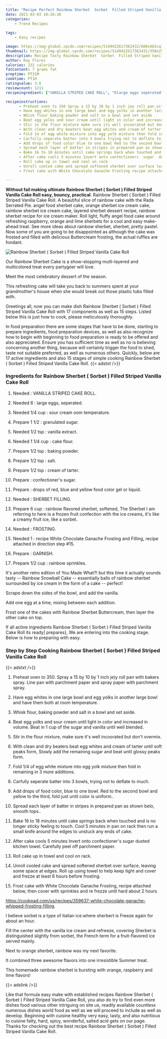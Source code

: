 ```yaml
---
title: "Recipe Perfect Rainbow Sherbet  Sorbet  Filled Striped Vanilla Cake Roll"
date: 2021-03-03 10:26:30
categories:
    - Trend Recipes
    
tags:
    - Easy recipes

image: https://img-global.cpcdn.com/recipes/5149422617362432/680x482cq70/rainbow-sherbet-sorbet-filled-striped-vanilla-cake-roll-recipe-main-photo.jpg
thumbnail: https://img-global.cpcdn.com/recipes/5149422617362432/350x250cq70/rainbow-sherbet-sorbet-filled-striped-vanilla-cake-roll-recipe-main-photo.jpg
description: Recipe Tasty Rainbow Sherbet  Sorbet  Filled Striped Vanilla Cake Roll with 17 ingredients and 15 stages of easy cooking.
author: Ray Flores
calories: 232 calories
fatContent: 7 grams fat
preptime: PT31M
cooktime: PT1H
ratingvalue: 3.6
reviewcount: 1211
recipeingredient: ["VANILLA STRIPED CAKE ROLL", "6large eggs seperated", "1/4 cupsour cream oom temperature", "1 1/2granulated sugar", "1/2 tspvanilla extract", "1 1/4 cupcake flour", "1/2 tspbaking powder", "1/2 tspsalt", "1/2 tspcream of tarter", "confectioners  sugar", "drops of red blue and yellow food color gel or liquid", "SHERBET FILLING", "6 cuprainbow flavored sherbet softened The Sherbet I am referring to here is a frozen fruit confection with the ice creams its like a creamy fruit ice like a sorbet", "FROSTING", "1recipe White Chocolate Ganache Frosting  and  Filling  recipe attached in direction step 15", "GARNISH", "1/2 cuprainbow sprinkles"]

recipeinstructions: 
      - Preheat oven to 350 Spray a 15 by 10 by 1 inch jey roll pan with bakers spray Line pan with parchment paper and spray paper with parchment spray 
      - Have egg whites in one large bowl and egg yolks in another large bowl and have them both at room temperature 
      - Whisk flour baking powder and salt in a bowl and set aside 
      - Beat egg yolks and sour cream until light in color and increased in volume Beat in 1 cup of the sugar and vanilla until well blended 
      - Stir in the flour mixture make sure its well incoorated but dont overmix 
      - With clean and dry beaters beat egg whites and cream of tarter until soft peaks form Slowly add the remaining sugar and beat until glossy peaks form 
      - Fold 14 of egg white mixture into egg yolk mixture then fold in remaining  in 3 more additions 
      - Carfully seperate batter into 3 bowls trying not to deflate to much 
      - Add drops of food color blue to one bowl Red to the second bowl and yellow to the third fold just until color is uniform 
      - Spread each layer of batter in stripes in prepared pan as shown belo smooth tops 
      - Bake 16 to 18 minutes until cake springs back when touched and is no longer sticky feeling to touch Cool 5 minutes in pan on rack then run a small knife around the edges to unstuck any ends of cake 
      - After cake cools 5 minutes Invert onto confectioners  sugar  dusted kitchen  towel  Carefully peel off parchment  paper 
      - Roll cake up in towel and cool on rack 
      - Unroll cooled cake and spread softened sherbet over surface leaving some space at edges Roll up using towel to help keep tight and cover and frezze at least 6 hours before frosting 
      - Frost cake with White Chocolate Ganache Frosting recipe attached below then cover with sprinkles and re frezze until hard about 2 hourshttpscookpadcomusrecipes359637whitechocolateganachewhippedfrostingfilling

---
```




**Without fail making ultimate Rainbow Sherbet ( Sorbet ) Filled Striped Vanilla Cake Roll easy, bouncy, practical**. Rainbow Sherbet ( Sorbet ) Filled Striped Vanilla Cake Roll. A beautiful slice of rainbow cake with the Rada Serrated Pie. angel food sherbet cake, orange sherbet ice cream cake, rainbow sherbet ice cream cake, layered sherbet dessert recipe, rainbow sherbet recipe for ice cream maker. Roll light, fluffy angel food cake around refreshing raspberry, orange and lime sherbets for a cool and easy make-ahead treat. See more ideas about rainbow sherbet, sherbet, pretty pastel. Now some of you are going to be disappointed as although the cake was frosted and filled with delicious Buttercream frosting, the actual ruffles are fondant.


![Rainbow Sherbet ( Sorbet ) Filled Striped Vanilla Cake Roll](https://img-global.cpcdn.com/recipes/5149422617362432/680x482cq70/rainbow-sherbet-sorbet-filled-striped-vanilla-cake-roll-recipe-main-photo.jpg "Rainbow Sherbet ( Sorbet ) Filled Striped Vanilla Cake Roll")



Our Rainbow Sherbet Cake is a show-stopping mutli-layered and multicolored treat every partygoer will love.

Meet the most celebratory dessert of the season.

This refreshing cake will take you back to summers spent at your grandmother&#39;s house when she would break out those plastic tubs filled with.


Greetings all, now you can make dish Rainbow Sherbet ( Sorbet ) Filled Striped Vanilla Cake Roll with 17 components as well as 15 steps. Listed below this is just how to cook, please meticulously thoroughly.

In food preparation there are some stages that have to be done, starting to prepare ingredients, food preparation devices, as well as also recognize how to begin with beginning to food preparation is ready to be offered and also appreciated. Ensure you has sufficient time as well as no is believing concerning another thing, because will certainly trigger the food to shed, taste not suitable preferred, as well as numerous others. Quickly, below are 17 active ingredients and also 15 stages of simple cooking Rainbow Sherbet ( Sorbet ) Filled Striped Vanilla Cake Roll.
{{< adstxt />}}

### Ingredients for Rainbow Sherbet ( Sorbet ) Filled Striped Vanilla Cake Roll


1. Needed  : VANILLA STRIPED CAKE ROLL.

1. Needed 6 : large eggs, seperated.

1. Needed 1/4 cup : sour cream oom temperature.

1. Prepare 1 1/2 : granulated sugar.

1. Needed 1/2 tsp : vanilla extract.

1. Needed 1 1/4 cup : cake flour.

1. Prepare 1/2 tsp : baking powder.

1. Prepare 1/2 tsp : salt.

1. Prepare 1/2 tsp : cream of tarter.

1. Prepare  : confectioner&#39;s  sugar.

1. Prepare  : drops of red, blue and yellow food color gel or liquid.

1. Needed  : SHERBET FILLING.

1. Prepare 6 cup : rainbow flavored sherbet, softened, The Sherbet I am referring to here is a frozen fruit confection with the ice creams, it&#39;s like a creamy fruit ice, like a sorbet.

1. Needed  : FROSTING.

1. Needed 1 : recipe White Chocolate Ganache Frosting  and  Filling,  recipe attached in direction step #15.

1. Prepare  : GARNISH.

1. Prepare 1/2 cup : rainbow sprinkles.


It&#39;s another retro edition of You Made What?! but this time it actually sounds tasty -- Rainbow Snowball Cake -- essentially balls of rainbow sherbet surrounded by ice cream in the form of a cake -- perfect!

Scrape down the sides of the bowl, and add the vanilla.

Add one egg at a time, mixing between each addition.

Frost one of the cakes with Rainbow Sherbet Buttercream, then layer the other cake on top.


If all active ingredients Rainbow Sherbet ( Sorbet ) Filled Striped Vanilla Cake Roll its ready| prepares}, We are entering into the cooking stage. Below is how to preparing with easy.

### Step by Step Cooking Rainbow Sherbet ( Sorbet ) Filled Striped Vanilla Cake Roll

{{< adstxt />}}


1. Preheat oven to 350. Spray a 15 by 10 by 1 inch je)y roll pan with bakers spray. Line pan with parchment paper and spray paper with parchment spray.



1. Have egg whites in one large bowl and egg yolks in another large bowl and have them both at room temperature.



1. Whisk flour, baking powder and salt in a bowl and set aside.



1. Beat egg yolks and sour cream until light in color and increased in volume. Beat in 1 cup of the sugar and vanilla until well blended.



1. Stir in the flour mixture, make sure it&#39;s well incoorated but don&#39;t overmix.



1. With clean and dry beaters beat egg whites and cream of tarter until soft peaks form, Slowly add the remaining sugar and beat until glossy peaks form.



1. Fold 1/4 of egg white mixture into egg yolk mixture then fold in remaining  in 3 more additions.



1. Carfully seperate batter into 3 bowls, trying not to deflate to much.



1. Add drops of food color, blue to one bowl. Red to the second bowl and yellow to the third, fold just until color is uniform..



1. Spread each layer of batter in stripes in prepared pan as shown belo, smooth tops..



1. Bake 16 to 18 minutes until cake springs back when touched and is no longer sticky feeling to touch. Cool 5 minutes in pan on rack then run a small knife around the edges to unstuck any ends of cake.



1. After cake cools 5 minutes Invert onto confectioner&#39;s  sugar  dusted kitchen  towel.  Carefully peel off parchment  paper.



1. Roll cake up in towel and cool on rack.



1. Unroll cooled cake and spread softened sherbet over surface, leaving some space at edges. Roll up using towel to help keep tight and cover and frezze at least 6 hours before frosting.



1. Frost cake with White Chocolate Ganache Frosting, recipe attached below, then cover with sprinkles and re frezze until hard about 2 hours

https://cookpad.com/us/recipes/359637-white-chocolate-ganache-whipped-frosting-filling.




I believe sorbet is a type of italian ice.where sherbert is Freeze again for about an hour.

Fill the center with the vanilla ice cream and refreeze, covering Sherbet is distinguished slightly from sorbet, the French term for a fruit-flavored ice served mainly.

Next to orange sherbet, rainbow was my next favorite.

It combined three awesome flavors into one irresistible Summer treat.

This homemade rainbow sherbet is bursting with orange, raspberry and lime flavors!


{{< adslink />}}

Like that formula easy make with established recipes Rainbow Sherbet ( Sorbet ) Filled Striped Vanilla Cake Roll, you also do try to find even more dishes food various other intriguing on site us, readily available countless numerous dishes world food as well as we will proceed to include as well as develop. Beginning with cuisine healthy very easy, tasty, and also nutritious to cuisine fatty, hard, spicy, wonderful, salted acid gets on our page. Thanks for checking out the best recipe Rainbow Sherbet ( Sorbet ) Filled Striped Vanilla Cake Roll.
